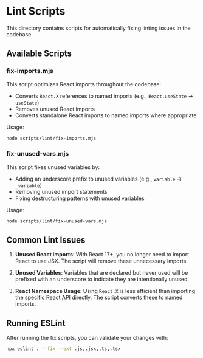# Lint Scripts

This directory contains scripts for automatically fixing linting issues in the codebase.

## Available Scripts

### fix-imports.mjs

This script optimizes React imports throughout the codebase:

- Converts `React.X` references to named imports (e.g., `React.useState` → `useState`)
- Removes unused React imports
- Converts standalone React imports to named imports where appropriate

Usage:
```bash
node scripts/lint/fix-imports.mjs
```

### fix-unused-vars.mjs

This script fixes unused variables by:

- Adding an underscore prefix to unused variables (e.g., `variable` → `_variable`)
- Removing unused import statements
- Fixing destructuring patterns with unused variables

Usage:
```bash
node scripts/lint/fix-unused-vars.mjs
```

## Common Lint Issues

1. **Unused React Imports**: With React 17+, you no longer need to import React to use JSX. The script will remove these unnecessary imports.

2. **Unused Variables**: Variables that are declared but never used will be prefixed with an underscore to indicate they are intentionally unused.

3. **React Namespace Usage**: Using `React.X` is less efficient than importing the specific React API directly. The script converts these to named imports.

## Running ESLint

After running the fix scripts, you can validate your changes with:

```bash
npx eslint . --fix --ext .js,.jsx,.ts,.tsx
``` 